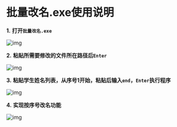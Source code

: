 # **批量改名.exe使用说明**

 

 **1.** **打开`批量改名.exe`**

![img](file:///C:/Users/95340/AppData/Local/Temp/msohtmlclip1/01/clip_image002.jpg)

 

**2.** **粘贴所需要修改的文件所在路径后`Enter`**

 

![img](file:///C:/Users/95340/AppData/Local/Temp/msohtmlclip1/01/clip_image004.jpg)

 

 

**3.** **粘贴学生姓名列表，从序号1开始，粘贴后输入`end`，`Enter`执行程序**

 

![img](file:///C:/Users/95340/AppData/Local/Temp/msohtmlclip1/01/clip_image006.jpg)

  

**4.** **实现按序号改名功能**

![img](file:///C:/Users/95340/AppData/Local/Temp/msohtmlclip1/01/clip_image008.jpg)